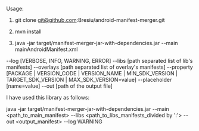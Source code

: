 Usage:

1. git clone git@github.com:Bresiu/android-manifest-merger.git

2. mvn install

3. java -jar target/manifest-merger-jar-with-dependencies.jar  --main mainAndroidManifest.xml

--log [VERBOSE, INFO, WARNING, ERROR]
--libs [path separated list of lib's manifests]
--overlays [path separated list of overlay's manifests]
--property [PACKAGE | VERSION_CODE | VERSION_NAME | MIN_SDK_VERSION | TARGET_SDK_VERSION | MAX_SDK_VERSION=value]
--placeholder [name=value]
--out [path of the output file]

I have used this library as follows:

java -jar target/manifest-merger-jar-with-dependencies.jar --main <path_to_main_manifest> --libs <path_to_libs_manifests_divided by ':'> --out <output_manifest> --log WARNING
